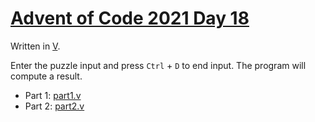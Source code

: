 # [Advent of Code 2021 Day 18](https://adventofcode.com/2021/day/18)

Written in [V](https://vlang.io/).

Enter the puzzle input and press `Ctrl` + `D` to end input. The program will compute a result.

  * Part 1: [part1.v](part1.v)
  * Part 2: [part2.v](part2.v)
